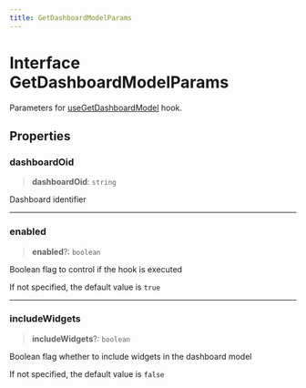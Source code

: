 ```yaml
---
title: GetDashboardModelParams
---
```


# Interface GetDashboardModelParams

Parameters for [useGetDashboardModel](../fusion-assets/function.useGetDashboardModel.md) hook.

## Properties

### dashboardOid

> **dashboardOid**: `string`

Dashboard identifier

***

### enabled

> **enabled**?: `boolean`

Boolean flag to control if the hook is executed

If not specified, the default value is `true`

***

### includeWidgets

> **includeWidgets**?: `boolean`

Boolean flag whether to include widgets in the dashboard model

If not specified, the default value is `false`
